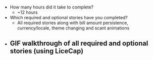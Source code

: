  - How many hours did it take to complete?
   - ~12 hours
 - Which required and optional stories have you completed?
   - All required stories along with bill amount persistence, currency/locale, theme changing and
     scant animations
 - GIF walkthrough of all required and optional stories (using LiceCap)
   - 
